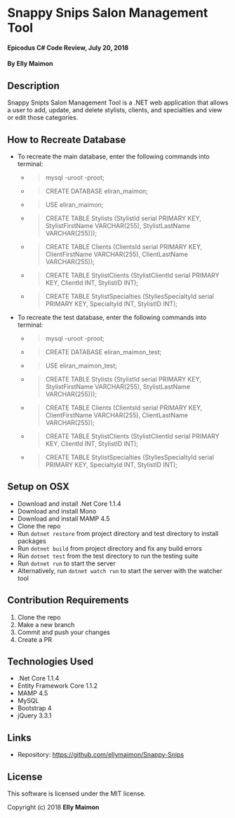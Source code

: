 # Snappy Snips Salon Management Tool

#### Epicodus C# Code Review, July 20, 2018

#### By Elly Maimon

## Description

Snappy Snipts Salon Management Tool is a .NET web application that allows a user to add, update, and delete stylists, clients, and specialties and view or edit those categories.

## How to Recreate Database

* To recreate the main database, enter the following commands into terminal:
    * > mysql -uroot -proot;
    * > CREATE DATABASE eliran_maimon;
    * > USE eliran_maimon;
    * > CREATE TABLE Stylists (StylistId serial PRIMARY KEY, StylistFirstName VARCHAR(255), StylistLastName VARCHAR(255)));
    * > CREATE TABLE Clients (ClientsId serial PRIMARY KEY, ClientFirstName VARCHAR(255), ClientLastName VARCHAR(255));
    * > CREATE TABLE StylistClients (StylistClientId serial PRIMARY KEY, ClientId INT, StylistID INT);
    * > CREATE TABLE StylistSpecialties (StyliesSpecialtyId serial PRIMARY KEY, SpecialtyId INT, StylistID INT);
* To recreate the test database, enter the following commands into terminal:
    * > mysql -uroot -proot;
    * > CREATE DATABASE eliran_maimon_test;
    * > USE eliran_maimon_test;
    * > CREATE TABLE Stylists (StylistId serial PRIMARY KEY, StylistFirstName VARCHAR(255), StylistLastName VARCHAR(255)));
    * > CREATE TABLE Clients (ClientsId serial PRIMARY KEY, ClientFirstName VARCHAR(255), ClientLastName VARCHAR(255));
    * > CREATE TABLE StylistClients (StylistClientId serial PRIMARY KEY, ClientId INT, StylistID INT);
    * > CREATE TABLE StylistSpecialties (StyliesSpecialtyId serial PRIMARY KEY, SpecialtyId INT, StylistID INT);

## Setup on OSX

* Download and install .Net Core 1.1.4
* Download and install Mono
* Download and install MAMP 4.5
* Clone the repo
* Run `dotnet restore` from project directory and test directory to install packages
* Run `dotnet build` from project directory and fix any build errors
* Run `dotnet test` from the test directory to run the testing suite
* Run `dotnet run` to start the server
* Alternatively, run `dotnet watch run` to start the server with the watcher tool

## Contribution Requirements

1. Clone the repo
1. Make a new branch
1. Commit and push your changes
1. Create a PR

## Technologies Used

* .Net Core 1.1.4
* Entity Framework Core 1.1.2
* MAMP 4.5
* MySQL
* Bootstrap 4
* jQuery 3.3.1

## Links

* Repository: https://github.com/ellymaimon/Snappy-Snips

## License

This software is licensed under the MIT license.

Copyright (c) 2018 **Elly Maimon**
